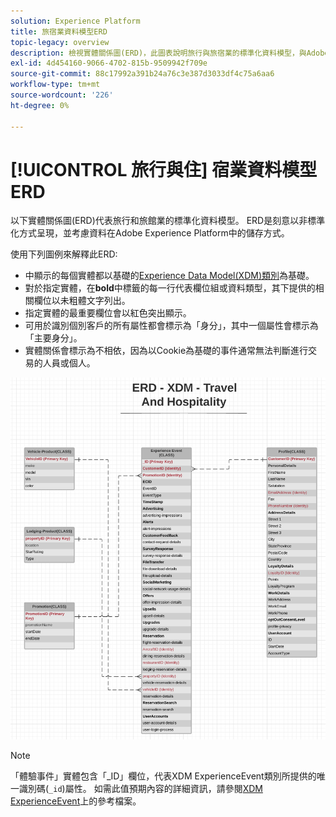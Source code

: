 ```yaml
---
solution: Experience Platform
title: 旅宿業資料模型ERD
topic-legacy: overview
description: 檢視實體關係圖(ERD)，此圖表說明旅行與旅宿業的標準化資料模型，與Adobe Experience Platform中使用的Experience Data Model(XDM)相容。
exl-id: 4d454160-9066-4702-815b-9509942f709e
source-git-commit: 88c17992a391b24a76c3e387d3033df4c75a6aa6
workflow-type: tm+mt
source-wordcount: '226'
ht-degree: 0%

---
```


# [!UICONTROL 旅行與住] 宿業資料模型ERD

以下實體關係圖(ERD)代表旅行和旅館業的標準化資料模型。 ERD是刻意以非標準化方式呈現，並考慮資料在Adobe Experience Platform中的儲存方式。

使用下列圖例來解釋此ERD:

* 中顯示的每個實體都以基礎的[Experience Data Model(XDM)類別](../composition.md#class)為基礎。
* 對於指定實體，在&#x200B;**bold**&#x200B;中標籤的每一行代表欄位組或資料類型，其下提供的相關欄位以未粗體文字列出。
* 指定實體的最重要欄位會以紅色突出顯示。
* 可用於識別個別客戶的所有屬性都會標示為「身分」，其中一個屬性會標示為「主要身分」。
* 實體關係會標示為不相依，因為以Cookie為基礎的事件通常無法判斷進行交易的人員或個人。

![](../../images/industries/travel-hospitality.png)

>[!NOTE]
>
>「體驗事件」實體包含「_ID」欄位，代表XDM ExperienceEvent類別所提供的唯一識別碼(`_id`)屬性。 如需此值預期內容的詳細資訊，請參閱[XDM ExperienceEvent](../../classes/experienceevent.md)上的參考檔案。